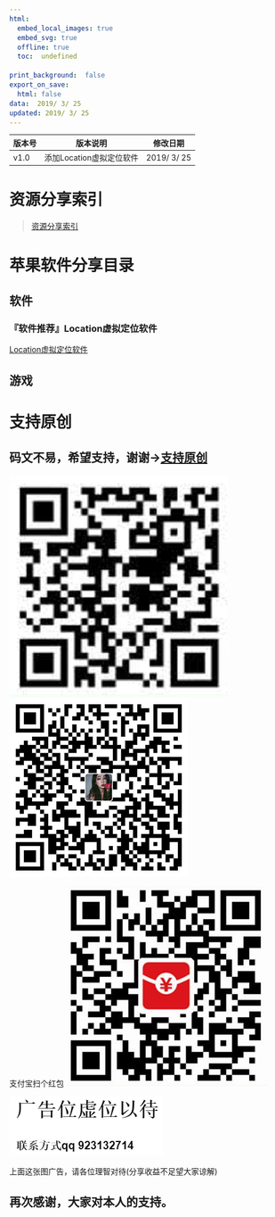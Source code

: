```yaml
---
html:
  embed_local_images: true
  embed_svg: true
  offline: true
  toc:  undefined

print_background:  false
export_on_save:
  html: false
data:  2019/ 3/ 25
updated: 2019/ 3/ 25
---
```



版本号 | 版本说明 | 修改日期
-----|--------| ---------
v1.0 | 添加Location虚拟定位软件 | 2019/ 3/ 25



# 资源分享索引

> [资源分享索引](https://blog.csdn.net/qq923132714/article/details/83111507 "资源分享索引")

# 苹果软件分享目录

## 软件

<span id="Location虚拟定位软件"></span>

### 『软件推荐』Location虚拟定位软件

[Location虚拟定位软件](https://blog.csdn.net/qq923132714/article/details/88791831 "Location虚拟定位软件")



## 游戏


# 支持原创


## 码文不易，希望支持，谢谢->**[支持原创](http://blog.csdn.net/qq923132714/article/details/79399145)**
![微信支付](https://raw.githubusercontent.com/923132714/my_picture/master/blog/support/weixin.png)![微信支付](https://raw.githubusercontent.com/923132714/my_picture/master/blog/support/支付宝.png)

支付宝扫个红包
![支付宝扫个红包](https://raw.githubusercontent.com/923132714/my_picture/master/blog/support/扫码领红包.png "扫码领红包")

![广告位](https://raw.githubusercontent.com/923132714/my_picture/master/blog/support/广告位.png "广告")

上面这张图广告，请各位理智对待(分享收益不足望大家谅解)

## 再次感谢，大家对本人的支持。
     
